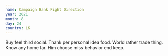 ```yaml
---
name: Campaign Bank Fight Direction
year: 2021
month: 8
day: 24
country: LK
---
```

Buy feel third social. Thank per personal idea food. World rather trade thing. Know any home far. Him choose miss behavior end keep.